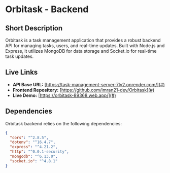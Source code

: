 # Orbitask - Backend

## Short Description
Orbitask is a task management application that provides a robust backend API for managing tasks, users, and real-time updates. Built with Node.js and Express, it utilizes MongoDB for data storage and Socket.io for real-time task updates.

## Live Links
- **API Base URL:** [https://task-management-server-7lv2.onrender.com/](#)
- **Frontend Repository:** [https://github.com/imran21-dev/Orbitask](#) 
- **Live Demo:** [https://orbitask-89368.web.app/](#)

## Dependencies
Orbitask backend relies on the following dependencies:

```json
{
  "cors": "^2.8.5",
  "dotenv": "^16.4.7",
  "express": "^4.21.2",
  "http": "^0.0.1-security",
  "mongodb": "^6.13.0",
  "socket.io": "^4.8.1"
}
